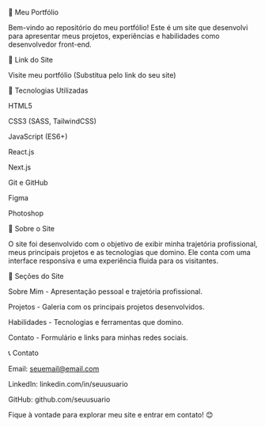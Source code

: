 📌 Meu Portfólio

Bem-vindo ao repositório do meu portfólio! Este é um site que desenvolvi para apresentar meus projetos, experiências e habilidades como desenvolvedor front-end.

🔗 Link do Site

Visite meu portfólio (Substitua pelo link do seu site)

🚀 Tecnologias Utilizadas

HTML5

CSS3 (SASS, TailwindCSS)

JavaScript (ES6+)

React.js

Next.js

Git e GitHub

Figma

Photoshop

📂 Sobre o Site

O site foi desenvolvido com o objetivo de exibir minha trajetória profissional, meus principais projetos e as tecnologias que domino. Ele conta com uma interface responsiva e uma experiência fluida para os visitantes.

📌 Seções do Site

Sobre Mim - Apresentação pessoal e trajetória profissional.

Projetos - Galeria com os principais projetos desenvolvidos.

Habilidades - Tecnologias e ferramentas que domino.

Contato - Formulário e links para minhas redes sociais.

📞 Contato

Email: seuemail@email.com

LinkedIn: linkedin.com/in/seuusuario

GitHub: github.com/seuusuario

Fique à vontade para explorar meu site e entrar em contato! 😊
